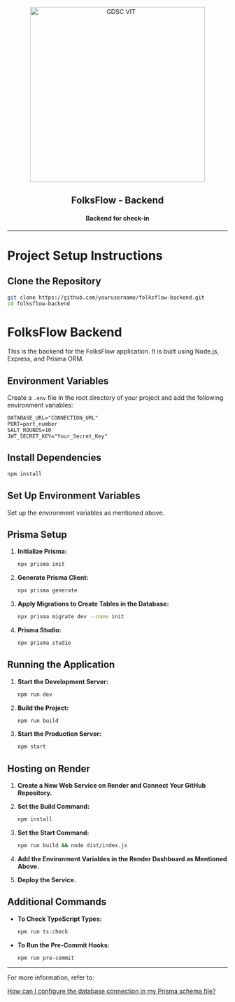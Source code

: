 <p align="center">
<a href="https://dscvit.com">
	<img width="400" src="https://user-images.githubusercontent.com/56252312/159312411-58410727-3933-4224-b43e-4e9b627838a3.png#gh-light-mode-only" alt="GDSC VIT"/>
</a>
	<h2 align="center">  FolksFlow - Backend  </h2>
	<h4 align="center">  Backend for check-in <h4>
</p>

---



# Project Setup Instructions

## Clone the Repository

```bash
git clone https://github.com/yourusername/folksflow-backend.git
cd folksflow-backend
```

# FolksFlow Backend

This is the backend for the FolksFlow application. It is built using Node.js, Express, and Prisma ORM.

## Environment Variables

Create a `.env` file in the root directory of your project and add the following environment variables:

```env
DATABASE_URL="CONNECTION_URL"
PORT=port_number
SALT_ROUNDS=10
JWT_SECRET_KEY="Your_Secret_Key"
```

## Install Dependencies

```bash
npm install
```

## Set Up Environment Variables

Set up the environment variables as mentioned above.

## Prisma Setup

1. **Initialize Prisma:**

   ```bash
   npx prisma init
   ```

2. **Generate Prisma Client:**

   ```bash
   npx prisma generate
   ```

3. **Apply Migrations to Create Tables in the Database:**

   ```bash
   npx prisma migrate dev --name init
   ```

3. **Prisma Studio:**

   ```bash
   npx prisma studio
   ```


## Running the Application

1. **Start the Development Server:**

   ```bash
   npm run dev
   ```

2. **Build the Project:**

   ```bash
   npm run build
   ```

3. **Start the Production Server:**

   ```bash
   npm start
   ```

## Hosting on Render

1. **Create a New Web Service on Render and Connect Your GitHub Repository.**

2. **Set the Build Command:**

   ```bash
   npm install
   ```

3. **Set the Start Command:**

   ```bash
   npm run build && node dist/index.js
   ```

4. **Add the Environment Variables in the Render Dashboard as Mentioned Above.**

5. **Deploy the Service.**

## Additional Commands

- **To Check TypeScript Types:**

  ```bash
  npm run ts:check
  ```

- **To Run the Pre-Commit Hooks:**

  ```bash
  npm run pre-commit
  ```

---

For more information, refer to:

[How can I configure the database connection in my Prisma schema file?](https://www.prisma.io/docs/concepts/components/prisma-schema/database-connection)
